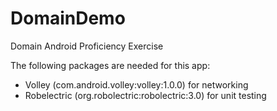 # DomainDemo
Domain Android Proficiency Exercise

The following packages are needed for this app:

* Volley (com.android.volley:volley:1.0.0) for networking
* Robelectric (org.robolectric:robolectric:3.0) for unit testing
